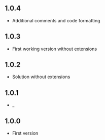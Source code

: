 ## 1.0.4
* Additional comments and code formatting
## 1.0.3
* First working version without extensions
## 1.0.2
* Solution without extensions
## 1.0.1
* _
## 1.0.0
* First version
